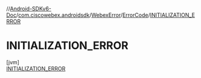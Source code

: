 //[Android-SDKv6-Doc](../../../../../index.md)/[com.ciscowebex.androidsdk](../../../index.md)/[WebexError](../../index.md)/[ErrorCode](../index.md)/[INITIALIZATION_ERROR](index.md)

# INITIALIZATION_ERROR

[jvm]\
[INITIALIZATION_ERROR](index.md)
